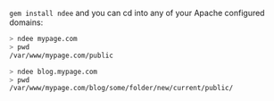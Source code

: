 `gem install ndee` and you can cd into any of your Apache configured domains:

```sh
> ndee mypage.com
> pwd
/var/www/mypage.com/public

> ndee blog.mypage.com
> pwd
/var/www/mypage.com/blog/some/folder/new/current/public/
```
